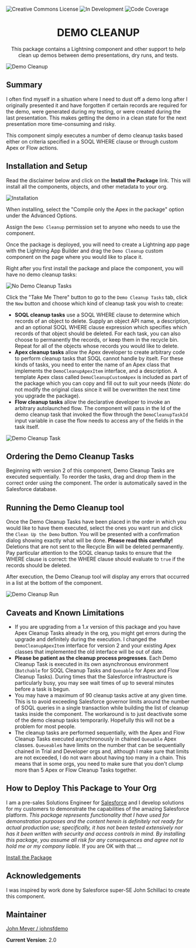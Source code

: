 ![Creative Commons License](https://img.shields.io/badge/license-Creative%20Commons-success) ![In Development](https://img.shields.io/badge/status-Released-success) ![Code Coverage](https://img.shields.io/badge/apex%20code%20coverage-100%25-success)

<h1 align="center">DEMO CLEANUP</h1>
<p align="center">
This package contains a Lightning component and other support to help clean up demos between demo presentations, dry runs, and tests.
</p>

![Demo Cleanup](/images/Demo_Cleanup.png)

## Summary

I often find myself in a situation where I need to dust off a demo long after I originally presented it and have forgotten if certain records are required for the demo, were generated during my testing, or were created during the last presentation. This makes getting the demo in a clean state for the next presentation more time-consuming and risky.

This component simply executes a number of demo cleanup tasks based either on criteria specified in a SOQL WHERE clause or through custom Apex or Flow actions.

## Installation and Setup

Read the disclaimer below and click on the **Install the Package** link. This will install all the components, objects, and other metadata to your org.

![Installation](/images/Install.png)

When installing, select the "Compile only the Apex in the package" option under the Advanced Options.

Assign the `Demo Cleanup` permission set to anyone who needs to use the component.

Once the package is deployed, you will need to create a Lightning app page with the Lightning App Builder and drag the `Demo Cleanup` custom component on the page where you would like to place it.

Right after you first install the package and place the component, you will have no demo cleanup tasks:

![No Demo Cleanup Tasks](/images/Demo_Cleanup_No_Tasks.png)

Click the "Take Me There" button to go to the `Demo Cleanup Tasks` tab, click the `New` button and choose which kind of cleanup task you wish to create:

- **SOQL cleanup tasks** use a SOQL WHERE clause to determine which records of an object to delete. Supply an object API name, a description, and an optional SOQL WHERE clause expression which specifies which records of that object should be deleted. For each task, you can also choose to permanently the records, or keep them in the recycle bin. Repeat for all of the objects whose records you would like to delete.
- **Apex cleanup tasks** allow the Apex developer to create arbitrary code to perform cleanup tasks that SOQL cannot handle by itselt. For these kinds of tasks, you need to enter the name of an Apex class that implements the `DemoCleanupApexItem` interface, and a description. A template Apex class called `DemoCleanupCustomApex` is included as part of the package which you can copy and fill out to suit your needs (_Note_: do not modify the original class since it will be overwritten the next time you upgrade the package).
- **Flow cleanup tasks** allow the declarative developer to invoke an arbitrary autolaunched flow. The component will pass in the Id of the demo cleanup task that invoked the flow through the `DemoCleanupTaskId` input variable in case the flow needs to access any of the fields in the task itself.

![Demo Cleanup Task](/images/Demo_Cleanup_Task.png)

## Ordering the Demo Cleanup Tasks

Beginning with version 2 of this component, Demo Cleanup Tasks are executed sequentially. To reorder the tasks, drag and drop them in the correct order using the component. The order is automatically saved in the Salesforce database.

## Running the Demo Cleanup tool

Once the Demo Cleanup Tasks have been placed in the order in which you would like to have them executed, select the ones you want run and click the `Clean Up the Demo` button. You will be presented with a confirmation dialog showing exactly what will be done. **Please read this carefully!** Deletions that are not sent to the Recycle Bin will be deleted permanently. Pay particular attention to the SOQL cleanup tasks to ensure that the WHERE clause is correct: the WHERE clause should evaluate to `true` if the records should be deleted.

After execution, the Demo Cleanup tool will display any errors that occurred in a list at the bottom of the component.

![Demo Cleanup Run](/images/Demo_Cleanup_Run.png)

## Caveats and Known Limitations

- If you are upgrading from a 1._x_ version of this package and you have Apex Cleanup Tasks already in the org, you might get errors during the upgrade and definitely during the execution. I changed the `DemoCleanupApexItem` interface for version 2 and your existing Apex classes that implemented the old interface will be out of date.
- **Please be patient as the cleanup process progresses**. Each Demo Cleanup Task is executed in its own asynchronous environment (`Batchable` for SOQL Cleanup Tasks and `Queuable` for Apex and Flow Cleanup Tasks). During times that the Salesforce infrastructure is particularly busy, you may see wait times of up to several minutes before a task is begun.
- You may have a maximum of 90 cleanup tasks active at any given time. This is to avoid exceeding Salesforce governor limits around the number of SOQL queries in a single transaction while building the list of cleanup tasks inside the component. The workaround is to just deactivate some of the demo cleanup tasks temporarily. Hopefully this will not be a problem for most people.
- The cleanup tasks are performed sequentially, with the Apex and Flow Cleanup Tasks executed asynchronously in chained `Queuable` Apex classes. `Queueable`s have limits on the number that can be sequentially chained in Trial and Developer orgs and, although I make sure that limits are not exceeded, I do not warn about having too many in a chain. This means that in some orgs, you need to make sure that you don't clump more than 5 Apex or Flow Cleanup Tasks together.

## How to Deploy This Package to Your Org

I am a pre-sales Solutions Engineer for [Salesforce](https://www.salesforce.com) and I develop solutions for my customers to demonstrate the capabilities of the amazing Salesforce platform. _This package represents functionality that I have used for demonstration purposes and the content herein is definitely not ready for actual production use; specifically, it has not been tested extensively nor has it been written with security and access controls in mind. By installing this package, you assume all risk for any consequences and agree not to hold me or my company liable._ If you are OK with that ...

[Install the Package](https://login.salesforce.com/packaging/installPackage.apexp?p0=04t2E000003ocR2QAI)

## Acknowledgements

I was inspired by work done by Salesforce super-SE John Schillaci to create this component.

## Maintainer

[John Meyer / johnsfdemo](https://github.com/johnsfdemo)

**Current Version**: 2.0
